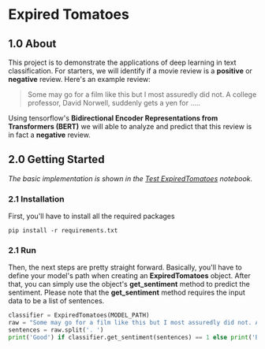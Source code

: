 # Expired Tomatoes

## 1.0 About
This project is to demonstrate the applications of deep learning in text classification. For starters, we will identify if a movie review is a **positive** or **negative** review.
Here's an example review:
> Some may go for a film like this but I most assuredly did not. A college professor, David Norwell, suddenly gets a yen for .....

Using tensorflow's **Bidirectional Encoder Representations from Transformers (BERT)** we will able to analyze and predict that this review is in fact a **negative** review.

## 2.0 Getting Started
_The basic implementation is shown in the [Test ExpiredTomatoes](https://github.com/lloyd-axe/Expired-Tomatoes/blob/master/Test%20ExpiredTomatoes.ipynb) notebook._
### 2.1 Installation
First, you'll have to install all the required packages
```
pip install -r requirements.txt
```
### 2.1 Run
Then, the next steps are pretty straight forward. Basically, you'll have to define your model's path when creating an **ExpiredTomatoes** object.
After that, you can simply use the object's **get_sentiment** method to predict the sentiment. Please note that the **get_sentiment** method requires the input data to be a list of sentences.
```python
classifier = ExpiredTomatoes(MODEL_PATH)
raw = "Some may go for a film like this but I most assuredly did not. A college professor, David Norwell, suddenly gets a yen for ....."
sentences = raw.split('. ')
print('Good') if classifier.get_sentiment(sentences) == 1 else print('Bad')
```


